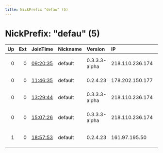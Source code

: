 ```yaml
---
title: NickPrefix "defau" (5)
---
```


# NickPrefix: "defau" (5)

|   Up |   Ext | JoinTime                                                                                            | Nickname   | Version       | IP              | AS                                  | CC   |   ORp |   Dirp | OS      | Contact   |   eFamMembers |
|-----:|------:|:----------------------------------------------------------------------------------------------------|:-----------|:--------------|:----------------|:------------------------------------|:-----|------:|-------:|:--------|:----------|--------------:|
|    0 |     0 | [09:20:35](https://metrics.torproject.org/rs.html#details/A9E6C057329DDD37E8D1043DEEB03C94D9DCB5AC) | default    | 0.3.3.3-alpha | 218.110.236.174 | So-net Entertainment Corporation    | jp   | 18967 |      0 | Windows | None      |             1 |
|    0 |     0 | [11:46:35](https://metrics.torproject.org/rs.html#details/16A3DE7F02392E92E7452D67CF731213DB425126) | default    | 0.2.4.23      | 178.202.150.177 | Liberty Global Operations B.V.      | de   |   443 |   9030 | Windows | None      |             1 |
|    0 |     0 | [13:29:44](https://metrics.torproject.org/rs.html#details/BCD2E0E34281552AC46CE0479D90B7F6F852B80B) | default    | 0.3.3.3-alpha | 218.110.236.174 | So-net Entertainment Corporation    | jp   | 18967 |      0 | Windows | None      |             1 |
|    0 |     0 | [15:07:26](https://metrics.torproject.org/rs.html#details/22E9C3AD97F202F5B08C2B8FD275DC093DAEAFEF) | default    | 0.3.3.3-alpha | 218.110.236.174 | So-net Entertainment Corporation    | jp   | 18967 |      0 | Windows | None      |             1 |
|    1 |     0 | [18:57:53](https://metrics.torproject.org/rs.html#details/D16CB3EA2F3B048D07EE610ECB99BC72D3222102) | default    | 0.2.4.23      | 161.97.195.50   | Longmont Power &amp; Communications | us   |   443 |   9030 | Windows | None      |             1 |
